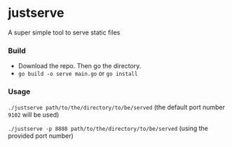 # justserve
A super simple tool to serve static files

### Build

- Download the repo. Then go the directory. 
- `go build -o serve main.go` or `go install`

### Usage

`./justserve path/to/the/directory/to/be/served` (the default port number `9102` will be used)

`./justserve -p 8888 path/to/the/directory/to/be/served` (using the provided port number)
